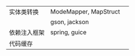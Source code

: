 |              |                       |      |
| ------------ | --------------------- | ---- |
| 实体类转换   | ModeMapper, MapStruct |      |
|              | gson, jackson         |      |
| 依赖注入框架 | spring, guice         |      |
| 代码缓存     |                       |      |